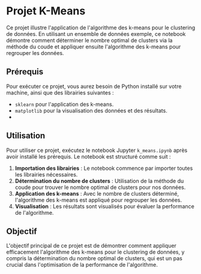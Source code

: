 # Projet K-Means

Ce projet illustre l'application de l'algorithme des k-means pour le clustering de données. En utilisant un ensemble de données exemple, ce notebook démontre comment déterminer le nombre optimal de clusters via la méthode du coude et appliquer ensuite l'algorithme des k-means pour regrouper les données.

## Prérequis

Pour exécuter ce projet, vous aurez besoin de Python installé sur votre machine, ainsi que des librairies suivantes :
- `sklearn` pour l'application des k-means.
- `matplotlib` pour la visualisation des données et des résultats.
- 
## Utilisation

Pour utiliser ce projet, exécutez le notebook Jupyter `k_means.ipynb` après avoir installé les prérequis. Le notebook est structuré comme suit :

1. **Importation des librairies** : Le notebook commence par importer toutes les librairies nécessaires.
2. **Détermination du nombre de clusters** : Utilisation de la méthode du coude pour trouver le nombre optimal de clusters pour nos données.
3. **Application des k-means** : Avec le nombre de clusters déterminé, l'algorithme des k-means est appliqué pour regrouper les données.
4. **Visualisation** : Les résultats sont visualisés pour évaluer la performance de l'algorithme.

## Objectif

L'objectif principal de ce projet est de démontrer comment appliquer efficacement l'algorithme des k-means pour le clustering de données, y compris la détermination du nombre optimal de clusters, qui est un pas crucial dans l'optimisation de la performance de l'algorithme.



